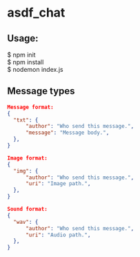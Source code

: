 # asdf_chat

## Usage:  
$ npm init  
$ npm install  
$ nodemon index.js  


## Message types
```json
Message format:
{
  "txt": {
      "author": "Who send this message.",
      "message": "Message body.",
  },
}

Image format:
{
  "img": {
      "author": "Who send this message.",
      "uri": "Image path.",
  },
}

Sound format:
{
  "wav": {
      "author": "Who send this message.",
      "uri": "Audio path.",
  },
}
```
